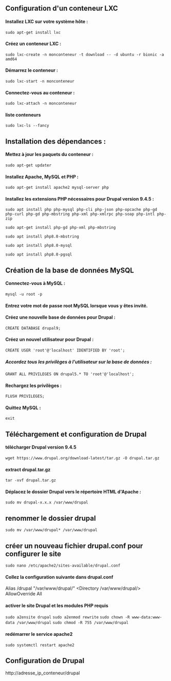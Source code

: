 ## Configuration d'un conteneur LXC

#### Installez LXC sur votre système hôte :

`sudo apt-get install lxc`

#### Créez un conteneur LXC :
`sudo lxc-create -n monconteneur -t download -- -d ubuntu -r bionic -a amd64`

#### Démarrez le conteneur : 
`sudo lxc-start -n monconteneur`

#### Connectez-vous au conteneur :
`sudo lxc-attach -n monconteneur`

#### liste conteneurs
`sudo lxc-ls --fancy`

## Installation des dépendances :

#### Mettez à jour les paquets du conteneur :
`sudo apt-get updater`

#### Installez Apache, MySQL et PHP : 
`sudo apt-get install apache2 mysql-server php `



#### Installez les extensions PHP nécessaires pour Drupal version 9.4.5 :
`sudo apt install php php-mysql php-cli php-json php-opcache php-gd php-curl php-gd php-mbstring php-xml php-xmlrpc php-soap php-intl php-zip`

`sudo apt-get install php-gd php-xml php-mbstring `

`sudo apt install php8.0-mbstring`

 `sudo apt install php8.0-mysql`

 `sudo apt install php8.0-pgsql`
 
## Création de la base de données MySQL

#### Connectez-vous à MySQL :
`mysql -u root -p`

#### Entrez votre mot de passe root MySQL lorsque vous y êtes invité.

#### Créez une nouvelle base de données pour Drupal :
`CREATE DATABASE drupal9;`


#### Créez un nouvel utilisateur pour Drupal :
`CREATE USER 'root'@'localhost' IDENTIFIED BY 'root';`

##### Accordez tous les privilèges à l'utilisateur sur la base de données :
`GRANT ALL PRIVILEGES ON drupal5.* TO 'root'@'localhost';`

#### Rechargez les privilèges :
`FLUSH PRIVILEGES;`

#### Quittez MySQL :
`exit`

## Téléchargement et configuration de Drupal

#### télécharger Drupal version 9.4.5

`wget https://www.drupal.org/download-latest/tar.gz -O drupal.tar.gz`

#### extract drupal.tar.gz

`tar -xvf drupal.tar.gz`

#### Déplacez le dossier Drupal vers le répertoire HTML d'Apache :

`sudo mv drupal-x.x.x /var/www/drupal`

## renommer le dossier drupal
`sudo mv /var/www/drupal* /var/www/drupal`

## créer un nouveau fichier drupal.conf pour configurer le site
`sudo nano /etc/apache2/sites-available/drupal.conf`

#### Collez la configuration suivante dans drupal.conf

Alias /drupal "/var/www/drupal/"
<Directory /var/www/drupal/>
    AllowOverride All
</Directory>


#### activer le site Drupal et les modules PHP requis

`sudo a2ensite drupal`
`sudo a2enmod rewrite`
`sudo chown -R www-data:www-data /var/www/drupal`
`sudo chmod -R 755 /var/www/drupal`

#### redémarrer le service apache2

`sudo systemctl restart apache2`

## Configuration de Drupal

http://adresse_ip_conteneur/drupal

